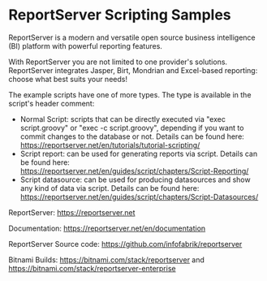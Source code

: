 # ReportServer Scripting Samples

ReportServer is a modern and versatile open source business intelligence (BI) platform with powerful reporting features.

With ReportServer you are not limited to one provider's solutions. ReportServer integrates Jasper, Birt, Mondrian and Excel-based reporting: choose what best suits your needs!

The example scripts have one of more types. The type is available in the script's header comment:
* Normal Script: scripts that can be directly executed via "exec script.groovy" or "exec -c script.groovy", depending if you want to commit changes to the database or not. Details can be found here: https://reportserver.net/en/tutorials/tutorial-scripting/
* Script report: can be used for generating reports via script. Details can be found here: https://reportserver.net/en/guides/script/chapters/Script-Reporting/
* Script datasource: can be used for producing datasources and show any kind of data via script. Details can be found here: https://reportserver.net/en/guides/script/chapters/Script-Datasources/

ReportServer: https://reportserver.net

Documentation: https://reportserver.net/en/documentation

ReportServer Source code: https://github.com/infofabrik/reportserver

Bitnami Builds: https://bitnami.com/stack/reportserver and https://bitnami.com/stack/reportserver-enterprise
